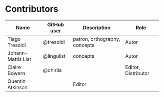 # Contributors

Name | GitHub user | Description | Role
--- | --- | --- | --- |
Tiago Tresoldi | @tresoldi | patron, orthography, concepts | Autor
Johann-Mattis List | @lingulist | concepts | Autor
Claire Bowern | @chirila | | Editor, Distributor
Quentin Atkinson | | Editor
